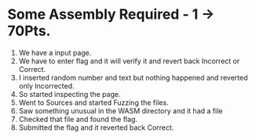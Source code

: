 # Some Assembly Required - 1    →  70Pts.

1. We have a input page.
2. We have to enter flag and it will verify it and revert back Incorrect or Correct.
3. I inserted random number and text but nothing happened and reverted only Incorrected.
4. So started inspecting the page.
5. Went to Sources and started Fuzzing the files.
6. Saw something unusual in the WASM directory and it had a file
7. Checked that file and found the flag.
8. Submitted the flag and it reverted back Correct.
